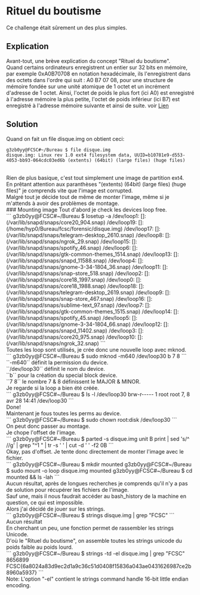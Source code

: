 # Rituel du boutisme
Ce challenge était sûrement un des plus simples.<br/>
## Explication
Avant-tout, une brève explication du concept "Rituel du boutisme".<br/>
Quand certains ordinateurs enregistrent un entier sur 32 bits en mémoire, par exemple 0xA0B70708 en notation hexadécimale, ils l'enregistrent dans des octets dans l'ordre qui suit : A0 B7 07 08, pour une structure de mémoire fondée sur une unité atomique de 1 octet et un incrément d'adresse de 1 octet. Ainsi, l'octet de poids le plus fort (ici A0) est enregistré à l'adresse mémoire la plus petite, l'octet de poids inférieur (ici B7) est enregistré à l'adresse mémoire suivante et ainsi de suite. voir <a href="https://fr.wikipedia.org/wiki/Boutisme"/>Lien</a><br/>
## Solution
Quand on fait un file disque.img on obtient ceci:<br/>
```
g3zb0yy@FCSC#~/Bureau $ file disque.img 
disque.img: Linux rev 1.0 ext4 filesystem data, UUID=b10781e9-d553-4053-bb93-064cdc03ed6b (extents) (64bit) (large files) (huge files)
```
<br/>
Rien de plus basique, c'est tout simplement une image de partition ext4.<br/>
En prêtant attention aux paranthèses "(extents) (64bit) (large files) (huge files)" je comprends vite que l'image est corrupted.<br/>
Malgré tout je décide tout de même de monter l'image, même si je m'attends à avoir des problèmes de montage.<br/>
### Mounting image
Tout d'abord je check les devices loop free.<br/>
```
g3zb0yy@FCSC#~/Bureau $ losetup -a
/dev/loop1: []: (/var/lib/snapd/snaps/core20_904.snap)
/dev/loop19: []: (/home/hyp0/Bureau/fcsc/forensic/disque.img)
/dev/loop17: []: (/var/lib/snapd/snaps/telegram-desktop_2610.snap)
/dev/loop8: []: (/var/lib/snapd/snaps/ngrok_29.snap)
/dev/loop15: []: (/var/lib/snapd/snaps/spotify_46.snap)
/dev/loop6: []: (/var/lib/snapd/snaps/gtk-common-themes_1514.snap)
/dev/loop13: []: (/var/lib/snapd/snaps/snapd_11588.snap)
/dev/loop4: []: (/var/lib/snapd/snaps/gnome-3-34-1804_36.snap)
/dev/loop11: []: (/var/lib/snapd/snaps/snap-store_518.snap)
/dev/loop2: []: (/var/lib/snapd/snaps/core18_1997.snap)
/dev/loop0: []: (/var/lib/snapd/snaps/core18_1988.snap)
/dev/loop18: []: (/var/lib/snapd/snaps/telegram-desktop_2619.snap)
/dev/loop9: []: (/var/lib/snapd/snaps/snap-store_467.snap)
/dev/loop16: []: (/var/lib/snapd/snaps/sublime-text_97.snap)
/dev/loop7: []: (/var/lib/snapd/snaps/gtk-common-themes_1515.snap)
/dev/loop14: []: (/var/lib/snapd/snaps/spotify_45.snap)
/dev/loop5: []: (/var/lib/snapd/snaps/gnome-3-34-1804_66.snap)
/dev/loop12: []: (/var/lib/snapd/snaps/snapd_11402.snap)
/dev/loop3: []: (/var/lib/snapd/snaps/core20_975.snap)
/dev/loop10: []: (/var/lib/snapd/snaps/ngrok_32.snap)
```
<br/>
Toutes les loop sont utilisés, je crée donc une nouvelle loop avec mknod.<br/>
```
g3zb0yy@FCSC#~/Bureau $ sudo mknod -m640 /dev/loop30 b 7 8
```
<br/>
``-m640`` définit la permission du device.<br/>
``/dev/loop30`` définit le nom du device.<br/>
``b`` pour la création du special block device.<br/>
``7 8`` le nombre 7 & 8 définissent le MAJOR & MINOR.<br/>
Je regarde si la loop a bien été créée.<br/>
```
g3zb0yy@FCSC#~/Bureau $ ls -l /dev/loop30
brw-r----- 1 root root 7, 8 avr 28 14:41 /dev/loop30
```
<br/>
Done!<br/>
Maintenant je fous toutes les perms au device.<br/>
```
g3zb0yy@FCSC#~/Bureau $ sudo chown root:disk /dev/loop30
```
<br/>
On peut donc passer au montage.<br/>
Je chope l'offset de l'image.<br/>
```
g3zb0yy@FCSC#~/Bureau $ parted -s disque.img unit B print | sed 's/^ //g' | grep "^1 " | tr -s ' ' | cut -d ' ' -f2
0B
```
<br/>
Okay, pas d'offset. Je tente donc directement de monter l'image avec le fichier.<br/>
```
g3zb0yy@FCSC#~/Bureau $ mkdir mounted
g3zb0yy@FCSC#~/Bureau $ sudo mount -o loop disque.img mounted
g3zb0yy@FCSC#~/Bureau $ cd mounted && ls -lah
```
<br/>
Aucun résultat, après de longues recherches je comprends qu'il n'y a pas de solution pour récupérer les fichiers de l'image.<br/>
Sauf une, mais il nous faudrait accéder au bash_history de la machine en question, ce qui est impossible.<br/>
Alors j'ai décidé de jouer sur les strings.<br/>
```
g3zb0yy@FCSC#~/Bureau $ strings disque.img | grep "FCSC"
```
<br/>
Aucun résultat<br/>
En cherchant un peu, une fonction permet de rassembler les strings Unicode.<br/>
D'où le "Rituel du boutisme", on assemble toutes les strings unicode du poids faible au poids lourd.<br/>
```
g3zb0yy@FCSC#~/Bureau $ strings -td -el disque.img | grep "FCSC"
8656899 FCSC{6a8024a83d9ec2d1a9c36c51d0408f15836a043ae0431626987ce2b8960a5937}
```
<br/>
Note: L'option "-el" contient le strings command handle 16-bit little endian encoding.<br/>
